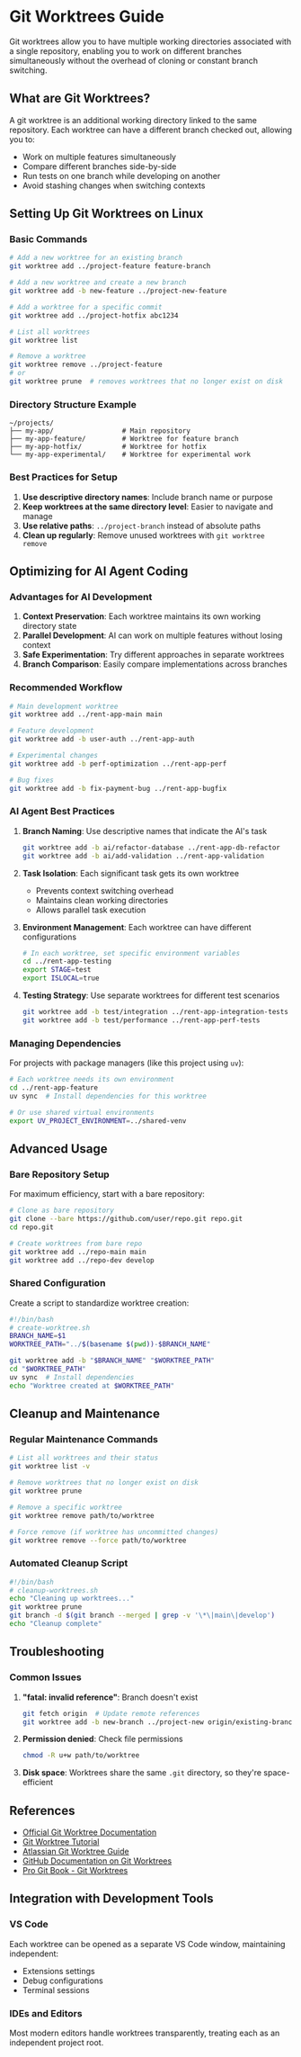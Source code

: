 # Git Worktrees Guide

Git worktrees allow you to have multiple working directories associated with a single repository, enabling you to work on different branches simultaneously without the overhead of cloning or constant branch switching.

## What are Git Worktrees?

A git worktree is an additional working directory linked to the same repository. Each worktree can have a different branch checked out, allowing you to:
- Work on multiple features simultaneously
- Compare different branches side-by-side
- Run tests on one branch while developing on another
- Avoid stashing changes when switching contexts

## Setting Up Git Worktrees on Linux

### Basic Commands

```bash
# Add a new worktree for an existing branch
git worktree add ../project-feature feature-branch

# Add a new worktree and create a new branch
git worktree add -b new-feature ../project-new-feature

# Add a worktree for a specific commit
git worktree add ../project-hotfix abc1234

# List all worktrees
git worktree list

# Remove a worktree
git worktree remove ../project-feature
# or
git worktree prune  # removes worktrees that no longer exist on disk
```

### Directory Structure Example

```
~/projects/
├── my-app/                 # Main repository
├── my-app-feature/         # Worktree for feature branch
├── my-app-hotfix/          # Worktree for hotfix
└── my-app-experimental/    # Worktree for experimental work
```

### Best Practices for Setup

1. **Use descriptive directory names**: Include branch name or purpose
2. **Keep worktrees at the same directory level**: Easier to navigate and manage
3. **Use relative paths**: `../project-branch` instead of absolute paths
4. **Clean up regularly**: Remove unused worktrees with `git worktree remove`

## Optimizing for AI Agent Coding

### Advantages for AI Development

1. **Context Preservation**: Each worktree maintains its own working directory state
2. **Parallel Development**: AI can work on multiple features without losing context
3. **Safe Experimentation**: Try different approaches in separate worktrees
4. **Branch Comparison**: Easily compare implementations across branches

### Recommended Workflow

```bash
# Main development worktree
git worktree add ../rent-app-main main

# Feature development
git worktree add -b user-auth ../rent-app-auth

# Experimental changes
git worktree add -b perf-optimization ../rent-app-perf

# Bug fixes
git worktree add -b fix-payment-bug ../rent-app-bugfix
```

### AI Agent Best Practices

1. **Branch Naming**: Use descriptive names that indicate the AI's task
   ```bash
   git worktree add -b ai/refactor-database ../rent-app-db-refactor
   git worktree add -b ai/add-validation ../rent-app-validation
   ```

2. **Task Isolation**: Each significant task gets its own worktree
   - Prevents context switching overhead
   - Maintains clean working directories
   - Allows parallel task execution

3. **Environment Management**: Each worktree can have different configurations
   ```bash
   # In each worktree, set specific environment variables
   cd ../rent-app-testing
   export STAGE=test
   export ISLOCAL=true
   ```

4. **Testing Strategy**: Use separate worktrees for different test scenarios
   ```bash
   git worktree add -b test/integration ../rent-app-integration-tests
   git worktree add -b test/performance ../rent-app-perf-tests
   ```

### Managing Dependencies

For projects with package managers (like this project using `uv`):

```bash
# Each worktree needs its own environment
cd ../rent-app-feature
uv sync  # Install dependencies for this worktree

# Or use shared virtual environments
export UV_PROJECT_ENVIRONMENT=../shared-venv
```

## Advanced Usage

### Bare Repository Setup

For maximum efficiency, start with a bare repository:

```bash
# Clone as bare repository
git clone --bare https://github.com/user/repo.git repo.git
cd repo.git

# Create worktrees from bare repo
git worktree add ../repo-main main
git worktree add ../repo-dev develop
```

### Shared Configuration

Create a script to standardize worktree creation:

```bash
#!/bin/bash
# create-worktree.sh
BRANCH_NAME=$1
WORKTREE_PATH="../$(basename $(pwd))-$BRANCH_NAME"

git worktree add -b "$BRANCH_NAME" "$WORKTREE_PATH"
cd "$WORKTREE_PATH"
uv sync  # Install dependencies
echo "Worktree created at $WORKTREE_PATH"
```

## Cleanup and Maintenance

### Regular Maintenance Commands

```bash
# List all worktrees and their status
git worktree list -v

# Remove worktrees that no longer exist on disk
git worktree prune

# Remove a specific worktree
git worktree remove path/to/worktree

# Force remove (if worktree has uncommitted changes)
git worktree remove --force path/to/worktree
```

### Automated Cleanup Script

```bash
#!/bin/bash
# cleanup-worktrees.sh
echo "Cleaning up worktrees..."
git worktree prune
git branch -d $(git branch --merged | grep -v '\*\|main\|develop')
echo "Cleanup complete"
```

## Troubleshooting

### Common Issues

1. **"fatal: invalid reference"**: Branch doesn't exist
   ```bash
   git fetch origin  # Update remote references
   git worktree add -b new-branch ../project-new origin/existing-branch
   ```

2. **Permission denied**: Check file permissions
   ```bash
   chmod -R u+w path/to/worktree
   ```

3. **Disk space**: Worktrees share the same `.git` directory, so they're space-efficient

## References

- [Official Git Worktree Documentation](https://git-scm.com/docs/git-worktree)
- [Git Worktree Tutorial](https://git-scm.com/book/en/v2/Git-Tools-Advanced-Merging)
- [Atlassian Git Worktree Guide](https://www.atlassian.com/git/tutorials/git-worktree)
- [GitHub Documentation on Git Worktrees](https://docs.github.com/en/get-started/using-git/git-worktree)
- [Pro Git Book - Git Worktrees](https://git-scm.com/book/en/v2/Appendix-C%3A-Git-Commands-Sharing-and-Updating-Projects#_git_worktree)

## Integration with Development Tools

### VS Code
Each worktree can be opened as a separate VS Code window, maintaining independent:
- Extensions settings
- Debug configurations  
- Terminal sessions

### IDEs and Editors
Most modern editors handle worktrees transparently, treating each as an independent project root.